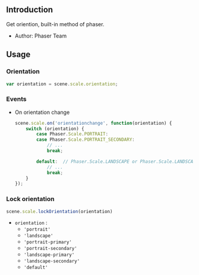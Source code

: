 ## Introduction

Get oriention, built-in method of phaser.

- Author: Phaser Team

## Usage

### Orientation

```javascript
var orientation = scene.scale.orientation;
```

### Events

- On orientation change
    ```javascript
    scene.scale.on('orientationchange', function(orientation) {
        switch (orientation) {
            case Phaser.Scale.PORTRAIT:
            case Phaser.Scale.PORTRAIT_SECONDARY:
                // ...
                break;

            default:  // Phaser.Scale.LANDSCAPE or Phaser.Scale.LANDSCAPE_SECONDARY
                // ...
                break;
        }
    });
    ```

### Lock orientation

```javascript
scene.scale.lockOrientation(orientation)
```

- `orientation` :   
    - `'portrait'`
    - `'landscape'`
    - `'portrait-primary'`
    - `'portrait-secondary'`
    - `'landscape-primary'`
    - `'landscape-secondary'`
    - `'default'`
